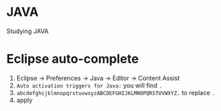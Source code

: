 # JAVA
Studying JAVA


# Eclipse auto-complete

1. Eclipse -> Preferences -> Java -> Editor -> Content Assist 
2. `Auto activation triggers for Java:` you will find `.`
3. `abcdefghijklmnopqrstuvwxyzABCDEFGHIJKLMNOPQRSTUVWXYZ.` to replace `.`
4. apply
